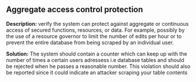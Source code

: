 
Aggregate access control protection
-------

**Description:**
 verify the system can protect against aggregate or continuous access of secured functions, resources, or data. For example, possibly by the use of a resource governor to limit the number of edits per hour or to prevent the entire database from being scraped by an individual user.


**Solution:**
The system should contain a counter which can keep up with the number of times a certain users adressess i.e database tables and should be rejected when he passes a reasonable number. This violation should also be reported since it could indicate an attacker scraping your table contents 

	